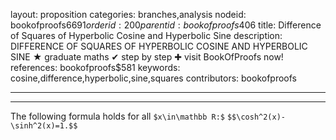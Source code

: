 layout: proposition
categories: branches,analysis
nodeid: bookofproofs$6691
orderid: 200
parentid: bookofproofs$406
title: Difference of Squares of Hyperbolic Cosine and Hyperbolic Sine
description: DIFFERENCE OF SQUARES OF HYPERBOLIC COSINE AND HYPERBOLIC SINE &#9733; graduate maths &#10004; step by step &#10010; visit BookOfProofs now!
references: bookofproofs$581
keywords: cosine,difference,hyperbolic,sine,squares
contributors: bookofproofs

---


---

The following formula holds for all `$x\in\mathbb R:$`
`$$\cosh^2(x)-\sinh^2(x)=1.$$`
